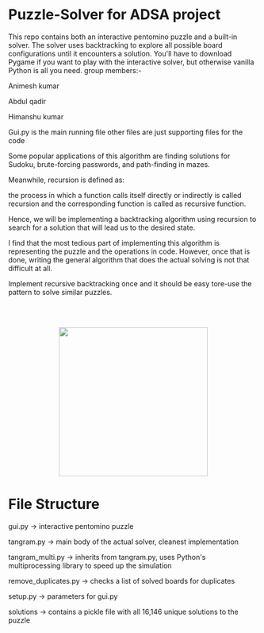 # Puzzle-Solver for ADSA project


This repo contains both an interactive pentomino puzzle and a built-in solver. The solver uses backtracking to explore all possible board configurations until it encounters a solution. You'll have to download Pygame if you want to play with the interactive solver, but otherwise vanilla Python is all you need.
group members:-

Animesh kumar

Abdul qadir

Himanshu kumar

Gui.py is the main running file other files are just supporting files for the code

Some popular applications of this algorithm are finding solutions for Sudoku, brute-forcing passwords, and path-finding in mazes.

Meanwhile, recursion is defined as:

the process in which a function calls itself directly or indirectly is called recursion and the corresponding function is called as recursive function.

Hence, we will be implementing a backtracking algorithm using recursion to search for a solution that will lead us to the desired state.

I find that the most tedious part of implementing this algorithm is representing the puzzle and the operations in code. However, once that is done, writing the general algorithm that does the actual solving is not that difficult at all.

Implement recursive backtracking once and it should be easy tore-use the pattern to solve similar puzzles.

</br>
</br>

<p align="center">
  <img src="images/solutions.gif" width="300" height="300"/>
</p>

# File Structure
gui.py -> interactive pentomino puzzle

tangram.py -> main body of the actual solver, cleanest implementation

tangram_multi.py -> inherits from tangram.py, uses Python's multiprocessing library to speed up the simulation

remove_duplicates.py -> checks a list of solved boards for duplicates

setup.py -> parameters for gui.py

solutions -> contains a pickle file with all 16,146 unique solutions to the puzzle
